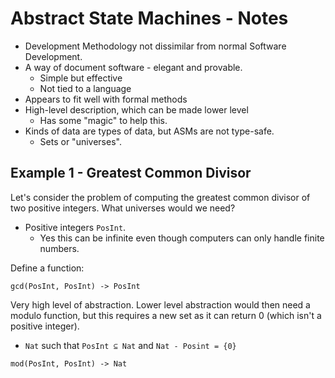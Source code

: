 # Abstract State Machines - Notes

* Development Methodology not dissimilar from normal Software Development.
* A way of document software - elegant and provable.
  * Simple but effective
  * Not tied to a language
* Appears to fit well with formal methods
* High-level description, which can be made lower level
  * Has some "magic" to help this.
* Kinds of data are types of data, but ASMs are not type-safe.
  * Sets or "universes".


## Example 1 - Greatest Common Divisor

Let's consider the problem of computing the greatest common divisor of two
positive integers. What universes would we need?

* Positive integers `PosInt`.
  * Yes this can be infinite even though computers can only handle finite
    numbers.

Define a function:

`gcd(PosInt, PosInt) -> PosInt`

Very high level of abstraction. Lower level abstraction would then need a modulo
function, but this requires a new set as it can return 0 (which isn't a positive
integer).

* `Nat` such that `PosInt ⊆ Nat` and `Nat - Posint = {0}`



`mod(PosInt, PosInt) -> Nat`
